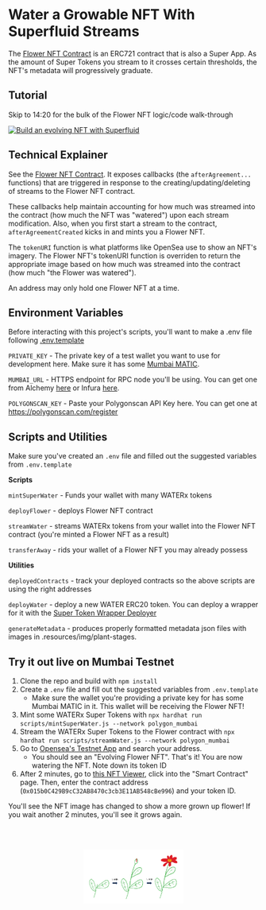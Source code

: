 # Water a Growable NFT With Superfluid Streams

The [Flower NFT Contract](./contracts/Flower.sol) is an ERC721 contract that is also a Super App. As the amount of Super Tokens you stream to it crosses certain thresholds, the NFT's metadata will progressively graduate.

## Tutorial

Skip to 14:20 for the bulk of the Flower NFT logic/code walk-through

[![Build an evolving NFT with Superfluid](https://img.youtube.com/vi/sFsMmeNovgU/0.jpg)](http://www.youtube.com/watch?v=sFsMmeNovgU&t=860 "Build an evolving NFT with Superfluid")

## Technical Explainer

See the [Flower NFT Contract](./contracts/Flower.sol). It exposes callbacks (the `afterAgreement...` functions) that are triggered in response to the creating/updating/deleting of streams to the Flower NFT contract.

These callbacks help maintain accounting for how much was streamed into the contract (how much the NFT was "watered") upon each stream modification. Also, when you first start a stream to the contract, `afterAgreementCreated` kicks in and mints you a Flower NFT.

The `tokenURI` function is what platforms like OpenSea use to show an NFT's imagery. The Flower NFT's tokenURI function is overriden to return the appropriate image based on how much was streamed into the contract (how much "the Flower was watered").

An address may only hold one Flower NFT at a time.

## Environment Variables
Before interacting with this project's scripts, you'll want to make a .env file following [.env.template](.env.template)

`PRIVATE_KEY` - The private key of a test wallet you want to use for development here. Make sure it has some [Mumbai MATIC](https://faucet.polygon.technology/).

`MUMBAI_URL` - HTTPS endpoint for RPC node you'll be using. You can get one from Alchemy [here](https://auth.alchemy.com/?redirectUrl=https%3A%2F%2Fdashboard.alchemy.com%2F) or Infura [here](https://app.infura.io/register).

`POLYGONSCAN_KEY` - Paste your Polygonscan API Key here. You can get one at https://polygonscan.com/register

## Scripts and Utilities
Make sure you've created an `.env` file and filled out the suggested variables from `.env.template`

**Scripts**

`mintSuperWater` - Funds your wallet with many WATERx tokens

`deployFlower` - deploys Flower NFT contract

`streamWater` - streams WATERx tokens from your wallet into the Flower NFT contract (you're minted a Flower NFT as a result)

`transferAway` - rids your wallet of a Flower NFT you may already possess

**Utilities**

`deployedContracts` - track your deployed contracts so the above scripts are using the right addresses

`deployWater` - deploy a new WATER ERC20 token. You can deploy a wrapper for it with the [Super Token Wrapper Deployer](https://deploy-supertoken-deployment.vercel.app/)

`generateMetadata` - produces properly formatted metadata json files with images in .resources/img/plant-stages.

## Try it out live on Mumbai Testnet

1. Clone the repo and build with `npm install`
2. Create a `.env` file and fill out the suggested variables from `.env.template`
   - Make sure the wallet you're providing a private key for has some Mumbai MATIC in it. This wallet will be receiving the Flower NFT!
3. Mint some WATERx Super Tokens with `npx hardhat run scripts/mintSuperWater.js --network polygon_mumbai`
4. Stream the WATERx Super Tokens to the Flower contract with `npx hardhat run scripts/streamWater.js --network polygon_mumbai`
5. Go to [Opensea's Testnet App](https://testnets.opensea.io/) and search your address.
   - You should see an "Evolving Flower NFT". That's it! You are now watering the NFT. Note down its token ID
6. After 2 minutes, go to [this NFT Viewer](https://www.nftviewer.xyz/), click into the "Smart Contract" page. Then, enter the contract address (`0x015b0C429B9cC32AB8470c3cb3E11AB548cBe996`) and your token ID.

You'll see the NFT image has changed to show a more grown up flower! If you wait another 2 minutes, you'll see it grows again.

<br></br>
<center>
<img src="./resources/img/flower-growth.png" alt="process" width="40%"/>
</center>
<br></br>
